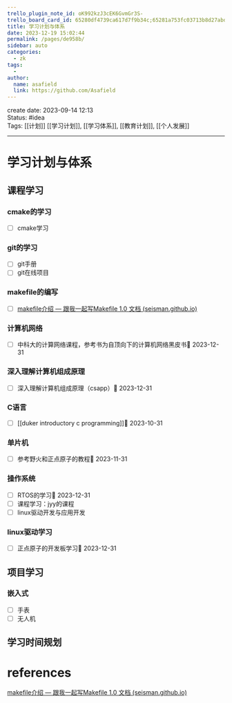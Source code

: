```yaml
---
trello_plugin_note_id: oK992kzJ3cEK6GvmGr3S-
trello_board_card_id: 65280df4739ca617d7f9b34c;65281a753fc03713b8d27abd
title: 学习计划与体系
date: 2023-12-19 15:02:44
permalink: /pages/de958b/
sidebar: auto
categories: 
  - zk
tags: 
  - 
author: 
  name: asafield
  link: https://github.com/Asafield
---
```


create date: 2023-09-14 12:13  
Status: #idea  
Tags: [[计划]] [[学习计划]], [[学习体系]], [[教育计划]], [[个人发展]] 

---

# 学习计划与体系
## 课程学习
### cmake的学习
- [ ] cmake学习
### git的学习
- [ ] git手册
- [ ] git在线项目
### makefile的编写
- [ ] [makefile介绍 — 跟我一起写Makefile 1.0 文档 (seisman.github.io)](https://seisman.github.io/how-to-write-makefile/introduction.html#id1)
### 计算机网络
- [ ] 中科大的计算网络课程，参考书为自顶向下的计算机网络黑皮书📅 2023-12-31

### 深入理解计算机组成原理
- [ ] 深入理解计算机组成原理（csapp）📅 2023-12-31

### C语言
- [ ] [[duker introductory c programming]]📅 2023-10-31

### 单片机
- [ ] 参考野火和正点原子的教程📅 2023-11-31

### 操作系统
- [ ] RTOS的学习📅 2023-12-31
- [ ] 课程学习：jyy的课程
- [ ] linux驱动开发与应用开发

### linux驱动学习
- [ ] 正点原子的开发板学习📅 2023-12-31

## 项目学习

### 嵌入式
- [ ] 手表
- [ ] 无人机

## 学习时间规划


# references
[makefile介绍 — 跟我一起写Makefile 1.0 文档 (seisman.github.io)](https://seisman.github.io/how-to-write-makefile/introduction.html#id1)